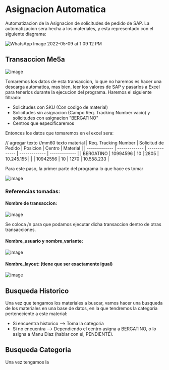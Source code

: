 # Asignacion Automatica

Automatizacion de la Asignacion de solicitudes de pedido de SAP. La automatizacion sera hecha a los materiales, y esta representado con el siguiente diagrama:


![WhatsApp Image 2022-05-09 at 1 09 12 PM](https://user-images.githubusercontent.com/91348491/167451972-e6277d96-3ca0-49fa-bbc0-0122f13ca2d7.jpeg)

## Transaccion Me5a

![image](https://user-images.githubusercontent.com/91348491/167637413-29c02f55-023f-4384-ac71-e771d3b61c5e.png)

Tomaremos los datos de esta transaccion, lo que no haremos es hacer una descarga automatica, mas bien, leer los valores de SAP y pasarlos a Excel para tenerlos durante la ejecucion del programa. 
Haremos el siguiente filtrado:
* Solicitudes con SKU (Con codigo de material)
* Solicitudes sin asignacion (Campo Req. Tracking Number vacio) y solicitudes con asignacion "BERGATINO"
* Centros que especificaremos

Entonces los datos que tomaremos en el excel sera:

// agregar texto
//mm60 texto material
| Req. Tracking Number | Solicitud de Pedido | Posicion | Centro | Material |
| ------------- | ------------- | ------------- | ------------- | ------------- |
| BERGATINO  | 10994596 | 10  | 2805  | 10.245.155  |
|   | 10942556 | 10  | 1270  | 10.558.233  |

Para este paso, la primer parte del programa lo que hace es tomar 

![image](https://user-images.githubusercontent.com/91348491/167454711-6518c1bf-5256-4df7-b138-c8f50c5489f5.png)

### Referencias tomadas:

#### Nombre de transaccion:

![image](https://user-images.githubusercontent.com/91348491/167454961-e3b4ccf4-a566-4032-acbb-8b75cccebc2e.png)

Se coloca /n para que podamos ejecutar dicha transaccion dentro de otras transacciones.


#### Nombre_usuario y nombre_variante:

![image](https://user-images.githubusercontent.com/91348491/167455161-e9bf895d-1614-407b-8063-7d62342b6c26.png)

#### Nombre_layout: (tiene que ser exactamente igual)

![image](https://user-images.githubusercontent.com/91348491/167455214-c2ade708-8712-4c92-bb94-9bd9f7c42c56.png)


## Busqueda Historico
Una vez que tengamos los materiales a buscar, vamos hacer una busqueda de los materiales en una base de datos, en la que tendremos la categoria perteneciente a este material:
* Si encuentra historico --> Toma la categoria
* Si no encuentra --> Dependiendo el centro asigna a BERGATINO, o lo asigna a Manu Diaz (hablar con el, PENDIENTE).

## Busqueda Categoria
Una vez tengamos la 
